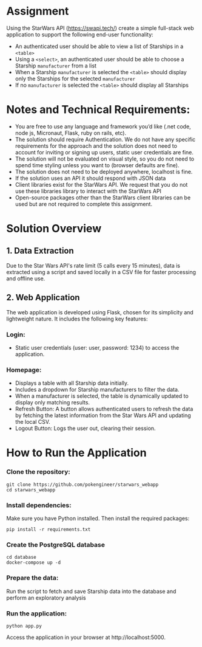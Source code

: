 # Assignment
Using the StarWars API (https://swapi.tech/) create a simple full-stack web application to support the following end-user functionality:

- An authenticated user should be able to view a list of Starships in a `<table>`
- Using a `<select>`, an authenticated user should be able to choose a Starship `manufacturer` from a list
- When a Starship `manufacturer` is selected the `<table>` should display only the Starships for the selected `manufacturer`
- If no `manufacturer` is selected the `<table>` should display all Starships

# Notes and Technical Requirements:
- You are free to use any language and framework you’d like (.net code, node js, Micronaut, Flask, ruby on rails, etc).
- The solution should require Authentication.  We do not have any specific requirements for the approach and the solution does not need to account for inviting or signing up users, static user credentials are fine.
- The solution will not be evaluated on visual style, so you do not need to spend time styling unless you want to (browser defaults are fine).
- The solution does not need to be deployed anywhere, localhost is fine.
- If the solution uses an API it should respond with JSON data
- Client libraries exist for the StarWars API. We request that you do not use these libraries library to interact with the StarWars API
- Open-source packages other than the StarWars client libraries can be used but are not required to complete this assignment.

# Solution Overview
## 1. Data Extraction
Due to the Star Wars API's rate limit (5 calls every 15 minutes), data is extracted using a script and saved locally in a CSV file for faster processing and offline use.

## 2. Web Application
The web application is developed using Flask, chosen for its simplicity and lightweight nature. It includes the following key features:

### Login: 
- Static user credentials (user: user, password: 1234) to access the application.
### Homepage:
- Displays a table with all Starship data initially.
- Includes a dropdown for Starship manufacturers to filter the data.
- When a manufacturer is selected, the table is dynamically updated to display only matching results.
- Refresh Button: A button allows authenticated users to refresh the data by fetching the latest information from the Star Wars API and updating the local CSV.
- Logout Button: Logs the user out, clearing their session.

# How to Run the Application
### Clone the repository:
```
git clone https://github.com/pokengineer/starwars_webapp
cd starwars_webapp
```
### Install dependencies:
Make sure you have Python installed. Then install the required packages:
```
pip install -r requirements.txt 
```

### Create the PostgreSQL database
```
cd database
docker-compose up -d
```

### Prepare the data:
Run the script to fetch and save Starship data into the database and perform an exploratory analysis

### Run the application:
```
python app.py  
```

Access the application in your browser at http://localhost:5000.
